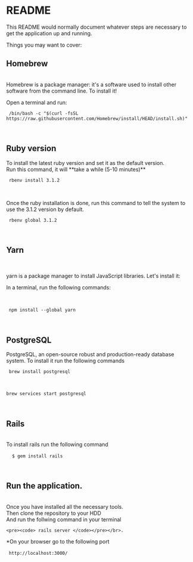 # README

This README would normally document whatever steps are necessary to get the
application up and running.

Things you may want to cover:
<h2>Homebrew </h2></br>
Homebrew is a package manager: it's a software used to install other software from the command line. To install it!</br>

Open a terminal and run:</br>

<pre><code> /bin/bash -c "$(curl -fsSL https://raw.githubusercontent.com/Homebrew/install/HEAD/install.sh)" </code></pre></br>


 <h2>Ruby version </h2>
To install the latest ruby version and set it as the default version.</br>
Run this command, it will **take a while (5-10 minutes)**</br>

  <pre><code> rbenv install 3.1.2 </code></pre></br>
  Once the ruby installation is done, run this command to tell the system to use the 3.1.2 version by default.</br>
  <pre><code> rbenv global 3.1.2 </code></pre></br>
  
<h2>Yarn </h2></br>
<p> yarn is a package manager to install JavaScript libraries. Let's install it:</br>

In a terminal, run the following commands:</p></br>

<pre><code> npm install --global yarn </code></pre></br>




  
  <h2>PostgreSQL</h2>
  PostgreSQL, an open-source robust and production-ready database system. </b>
  To install it run the following commands </b>
  <pre><code> brew install postgresql </code></pre></br>
  <pre><code>brew services start postgresql </code></pre></br>
  
  <h2>Rails</h2></br>
      To install rails run the following command</br>
  <pre> <code> $ gem install rails </code></pre></br>
  
  
  <h2>Run the application.</h2></br>
   Once you have installed all the necessary tools. </br>
   Then clone the repository to your HDD </br>
    And run the follwing command in your terminal</br>
    
    <pre><code> rails server </code></pre></br>.
    
   *On your browser go to the following port</br>
   
   <pre><code> http://localhost:3000/ </code> </pre></br>
    
